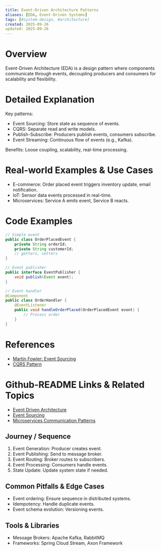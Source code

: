 ```yaml
---
title: Event-Driven Architecture Patterns
aliases: [EDA, Event-Driven Systems]
tags: [#system-design, #architecture]
created: 2025-09-26
updated: 2025-09-26
---
```


# Overview

Event-Driven Architecture (EDA) is a design pattern where components communicate through events, decoupling producers and consumers for scalability and flexibility.

# Detailed Explanation

Key patterns:
- Event Sourcing: Store state as sequence of events.
- CQRS: Separate read and write models.
- Publish-Subscribe: Producers publish events, consumers subscribe.
- Event Streaming: Continuous flow of events (e.g., Kafka).

Benefits: Loose coupling, scalability, real-time processing.

# Real-world Examples & Use Cases

- E-commerce: Order placed event triggers inventory update, email notification.
- IoT: Sensor data events processed in real-time.
- Microservices: Service A emits event, Service B reacts.

# Code Examples

```java
// Simple event
public class OrderPlacedEvent {
    private String orderId;
    private String customerId;
    // getters, setters
}

// Event publisher
public interface EventPublisher {
    void publish(Event event);
}

// Event handler
@Component
public class OrderHandler {
    @EventListener
    public void handleOrderPlaced(OrderPlacedEvent event) {
        // Process order
    }
}
```

# References

- [Martin Fowler: Event Sourcing](https://martinfowler.com/eaaDev/EventSourcing.html)
- [CQRS Pattern](https://docs.microsoft.com/en-us/azure/architecture/patterns/cqrs)

# Github-README Links & Related Topics

- [Event Driven Architecture](./event-driven-architecture/README.md)
- [Event Sourcing](./event-sourcing/README.md)
- [Microservices Communication Patterns](./microservices-communication-patterns/README.md)

## Journey / Sequence

1. Event Generation: Producer creates event.
2. Event Publishing: Send to message broker.
3. Event Routing: Broker routes to subscribers.
4. Event Processing: Consumers handle events.
5. State Update: Update system state if needed.

## Common Pitfalls & Edge Cases

- Event ordering: Ensure sequence in distributed systems.
- Idempotency: Handle duplicate events.
- Event schema evolution: Versioning events.

## Tools & Libraries

- Message Brokers: Apache Kafka, RabbitMQ
- Frameworks: Spring Cloud Stream, Axon Framework
